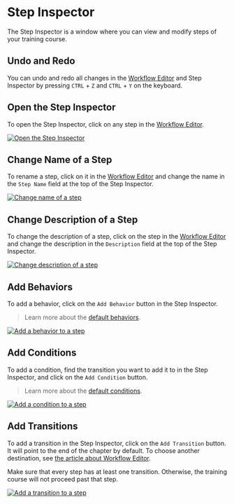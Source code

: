 # Step Inspector

The Step Inspector is a window where you can view and modify steps of your training course.

## Undo and Redo

You can undo and redo all changes in the [Workflow Editor](workflow-editor.md) and Step Inspector by pressing `CTRL` + `Z` and `CTRL` + `Y` on the keyboard.

## Open the Step Inspector

To open the Step Inspector, click on any step in the [Workflow Editor](workflow-editor.md).

[![Open the Step Inspector](../images/step-inspector/open-inspector.gif "How to open the Step Inspector.")](../images/step-inspector/open-inspector.gif)

## Change Name of a Step

To rename a step, click on it in the [Workflow Editor](workflow-editor.md) and change the name in the `Step Name` field at the top of the Step Inspector.

[![Change name of a step](../images/step-inspector/rename-step.gif "How to change the name of a step.")](../images/step-inspector/rename-step.gif)

## Change Description of a Step

To change the description of a step, click on the step in the [Workflow Editor](workflow-editor.md) and change the description in the `Description` field at the top of the Step Inspector.

[![Change description of a step](../images/step-inspector/change-description.gif "How to change the description of a step.")](../images/step-inspector/change-description.gif)

## Add Behaviors

To add a behavior, click on the `Add Behavior` button in the Step Inspector.

> Learn more about the [default behaviors](default-behaviors.md).

[![Add a behavior to a step](../images/step-inspector/add-behavior.gif "How to add a behavior to a step.")](../images/step-inspector/add-behavior.gif)

## Add Conditions

To add a condition, find the transition you want to add it to in the Step Inspector, and click on the `Add Condition` button.

> Learn more about the [default conditions](default-conditions.md).

[![Add a condition to a step](../images/step-inspector/add-condition.gif "How to add a condition to a step.")](../images/step-inspector/add-condition.gif)

## Add Transitions

To add a transition in the Step Inspector, click on the `Add Transition` button. It will point to the end of the chapter by default. To choose another destination, see [the article about Workflow Editor](workflow-editor.md#add-transitions).

Make sure that every step has at least one transition. Otherwise, the training course will not proceed past that step.

[![Add a transition to a step](../images/step-inspector/add-transition.gif "How to add a transition to a step.")](../images/step-inspector/add-transition.gif)
